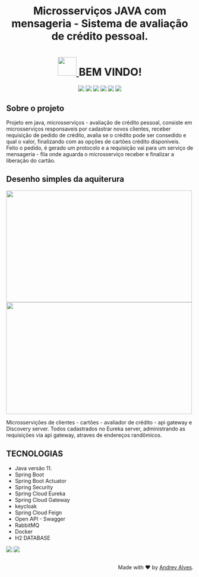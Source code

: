 <h1 align="center"> 
  Microsserviços JAVA com mensageria - Sistema de avaliação de crédito pessoal.
</h1>

<h1 align="center">
   <a href="https://github.com/andreycostaalves">
    <img src="https://aux.iconspalace.com/uploads/1421321576980686818.png" width=50">
  </a>
   BEM VINDO! 
</h1>

<div align="center">
  
  ![](https://img.shields.io/badge/Java-ED8B00?style=for-the-badge&logo=java&logoColor=white)
  ![](https://img.shields.io/badge/Spring-6DB33F?style=for-the-badge&logo=spring&logoColor=white)
  ![](https://img.shields.io/badge/EUREKA-SERVER-6DB33F?style=for-the-badge&color=red)
  ![](https://img.shields.io/badge/SPRING%20SECURITY-6DB33F?style=for-the-badge&logo=white)
  ![](https://img.shields.io/badge/RABBITMQ-ED8B00?style=for-the-badge&logo=java&logoColor=white)
  ![](https://img.shields.io/badge/DOCKER-0062ed?style=for-the-badge&logo=java&logoColor=white)
  
</div>
 
 ## Sobre o projeto
Projeto em java, microsserviços - avaliação de crédito pessoal, consiste em microsserviços responsaveis por cadastrar novos clientes, receber requisição de pedido de crédito, avalia se o crédito pode ser consedido e qual o valor, finalizando com as opções de cartões crédito disponiveis.
Feito o pedido, é gerado um protocolo e a requisição vai para um serviço de mensageria - fila onde aguarda o microsserviço receber e finalizar a liberação do cartão.

## Desenho simples da aquiterura
<div align="row">
  <img src="https://user-images.githubusercontent.com/47609519/228678052-27006c10-132c-4971-b00d-9920299e02cd.jpg" width="500" height="300" />
  <img src="https://user-images.githubusercontent.com/47609519/228678899-c3683a49-0763-4365-9e66-3b61c438336d.jpg" width="500" height="300"/>
</div>

Microsservições de clientes - cartões - avaliador de crédito - api gateway e Discovery server.
Todos cadastrados no Eureka server, administrando as requisições via api gateway, atraves de endereços randômicos.


## TECNOLOGIAS
* Java versão 11.
* Spring Boot
* Spring Boot Actuator
* Spring Security
* Spring Cloud Eureka
* Spring Cloud Gateway
* keycloak
* Spring Cloud Feign
* Open API - Swagger
* RabbitMQ 
* Docker
* H2 DATABASE



<a href="https://www.linkedin.com/in/andrey-costa-927458164/" target="_blank"><img src="https://img.shields.io/badge/-LinkedIn-%230077B5?style=for-the-badge&logo=linkedin&logoColor=white" target="_blank"></a>
 <a href = "andreyalvescontato@gmail.com"><img src="https://img.shields.io/badge/-Gmail-%23333?style=for-the-badge&logo=gmail&logoColor=white" target="_blank"></a>
##

<p  align="right">Made with ❤️ by <a href="https://github.com/andreycostaalves">Andrey Alves</a>.</p>
